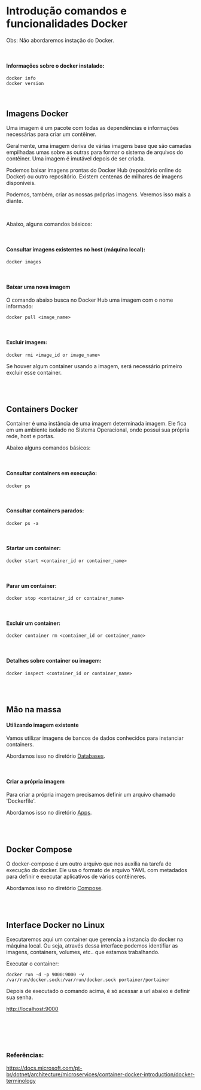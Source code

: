 # Introdução comandos e funcionalidades Docker

Obs: Não abordaremos instação do Docker.

<br>

#### Informações sobre o docker instalado:
```
docker info
docker version
```

<br>


## Imagens Docker

Uma imagem é um pacote com todas as dependências e informações necessárias para criar um contêiner.

Geralmente, uma imagem deriva de várias imagens base que são camadas empilhadas umas sobre as outras para formar o sistema de arquivos do contêiner. Uma imagem é imutável depois de ser criada.

Podemos baixar imagens prontas do Docker Hub (repositório online do Docker) ou outro repositório. Existem centenas de milhares de imagens disponíveis.

Podemos, também, criar as nossas próprias imagens. Veremos isso mais a diante. 

<br>

Abaixo, alguns comandos básicos:

<br>

#### Consultar imagens existentes no host (máquina local):
```
docker images
```

<br>

#### Baixar uma nova imagem
O comando abaixo busca no Docker Hub uma imagem com o nome informado:
```
docker pull <image_name>
```

<br>

#### Excluir imagem:
```
docker rmi <image_id or image_name>
```
Se houver algum container usando a imagem, será necessário primeiro excluir esse container.



<br>
<br>




## Containers Docker
Container é uma instância de uma imagem determinada imagem. Ele fica em um ambiente isolado no Sistema Operacional, onde possui sua própria rede, host e portas.

Abaixo alguns comandos básicos:

<br>

#### Consultar containers em execução:
```
docker ps 
```

<br>

#### Consultar containers parados:
```
docker ps -a
```

<br>

#### Startar um container:
```
docker start <container_id or container_name>
```

<br>

#### Parar um container:
```
docker stop <container_id or container_name>
```

<br>

#### Excluir um container:
```
docker container rm <container_id or container_name>
```

<br>


#### Detalhes sobre container ou imagem:
```
docker inspect <container_id or container_name>
```



<br>
<br>



## Mão na massa

#### Utilizando imagem existente
Vamos utilizar imagens de bancos de dados conhecidos para instanciar containers.

Abordamos isso no diretório [Databases](https://github.com/vitormoschetta/Help-Docker/tree/main/Databases).

<br>

#### Criar a própria imagem
Para criar a própria imagem precisamos definir um arquivo chamado 'Dockerfile'.  

Abordamos isso no diretório [Apps](https://github.com/vitormoschetta/Help-Docker/tree/main/Apps).




<br>
<br>






## Docker Compose
O docker-compose é um outro arquivo que nos auxilia na tarefa de execução do docker. 
Ele usa o formato de arquivo YAML com metadados para definir e executar aplicativos de vários contêineres.

Abordamos isso no diretório [Compose](https://github.com/vitormoschetta/Help-Docker/tree/main/Compose).


<br>
<br>




## Interface Docker no Linux
Executaremos aqui um container que gerencia a instancia do docker na máquina local. Ou seja, através dessa interface podemos identifiar as imagens, containers, volumes, etc.. que estamos trabalhando.

Executar o container:
```
docker run -d -p 9000:9000 -v /var/run/docker.sock:/var/run/docker.sock portainer/portainer
```
Depois de executado o comando acima, é só acessar a url abaixo e definir sua senha.      

<http://localhost:9000>  




<br>
<br>
<br>
<br>

### Referências:
<https://docs.microsoft.com/pt-br/dotnet/architecture/microservices/container-docker-introduction/docker-terminology>
